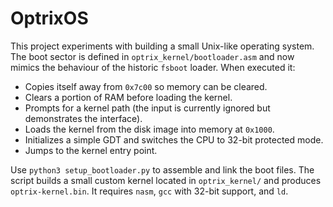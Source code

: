 # OptrixOS

This project experiments with building a small Unix-like operating system. The
boot sector is defined in `optrix_kernel/bootloader.asm` and now mimics the
behaviour of the historic `fsboot` loader. When executed it:

- Copies itself away from `0x7c00` so memory can be cleared.
- Clears a portion of RAM before loading the kernel.
- Prompts for a kernel path (the input is currently ignored but demonstrates
  the interface).
- Loads the kernel from the disk image into memory at `0x1000`.
- Initializes a simple GDT and switches the CPU to 32-bit protected mode.
- Jumps to the kernel entry point.

Use `python3 setup_bootloader.py` to assemble and link the boot files. The
script builds a small custom kernel located in `optrix_kernel/` and produces
`optrix-kernel.bin`. It requires `nasm`, `gcc` with 32-bit support, and `ld`.
